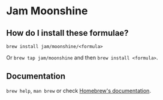 # Jam Moonshine

## How do I install these formulae?

`brew install jam/moonshine/<formula>`

Or `brew tap jam/moonshine` and then `brew install <formula>`.

## Documentation

`brew help`, `man brew` or check [Homebrew's documentation](https://docs.brew.sh).
